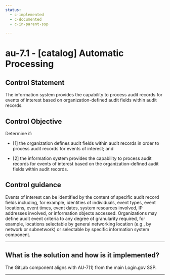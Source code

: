 ```yaml
---
status:
  - c-implemented
  - c-documented
  - c-in-parent-ssp

---
```


# au-7.1 - \[catalog\] Automatic Processing

## Control Statement

The information system provides the capability to process audit records for events of interest based on organization-defined audit fields within audit records.

## Control Objective

Determine if:

- \[1\] the organization defines audit fields within audit records in order to process audit records for events of interest; and

- \[2\] the information system provides the capability to process audit records for events of interest based on the organization-defined audit fields within audit records.

## Control guidance

Events of interest can be identified by the content of specific audit record fields including, for example, identities of individuals, event types, event locations, event times, event dates, system resources involved, IP addresses involved, or information objects accessed. Organizations may define audit event criteria to any degree of granularity required, for example, locations selectable by general networking location (e.g., by network or subnetwork) or selectable by specific information system component.

______________________________________________________________________

## What is the solution and how is it implemented?

The GitLab component aligns with AU-7(1) from the main Login.gov SSP.

______________________________________________________________________

